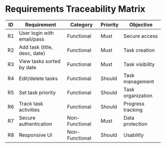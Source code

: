 # Requirements Traceability Matrix

| ID  | Requirement                   | Category       | Priority | Objective             |
|-----|-------------------------------|----------------|----------|-----------------------|
| R1  | User login with email/pass    | Functional     | Must     | Secure access         |
| R2  | Add task (title, desc, date)  | Functional     | Must     | Task creation         |
| R3  | View tasks sorted by date     | Functional     | Must     | Task visibility       |
| R4  | Edit/delete tasks             | Functional     | Should   | Task management       |
| R5  | Set task priority             | Functional     | Should   | Task organization     |
| R6  | Track task activities         | Functional     | Should   | Progress tracking     |
| R7  | Secure authentication         | Non-Functional | Must     | Data protection       |
| R8  | Responsive UI                 | Non-Functional | Should   | Usability             |
